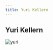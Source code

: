 ```yaml
---
title: Yuri Kellern
---
```


Yuri Kellern
------------


![yuri](/images/stories/saga/08thmsteam/persos/zeon/yuri.jpg)

